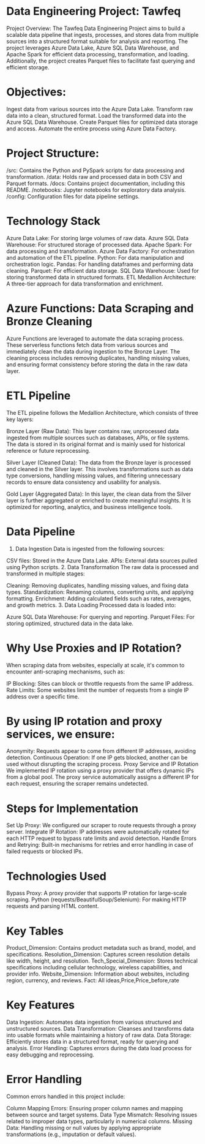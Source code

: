 # Data Engineering Project: Tawfeq
Project Overview:
The Tawfeq Data Engineering Project aims to build a scalable data pipeline that ingests, processes, and stores data from multiple sources into a structured format suitable for analysis and reporting. The project leverages Azure Data Lake, Azure SQL Data Warehouse, and Apache Spark for efficient data processing, transformation, and loading. Additionally, the project creates Parquet files to facilitate fast querying and efficient storage.

# Objectives:
Ingest data from various sources into the Azure Data Lake.
Transform raw data into a clean, structured format.
Load the transformed data into the Azure SQL Data Warehouse.
Create Parquet files for optimized data storage and access.
Automate the entire process using Azure Data Factory.

# Project Structure:
/src: Contains the Python and PySpark scripts for data processing and transformation.
/data: Holds raw and processed data in both CSV and Parquet formats.
/docs: Contains project documentation, including this README.
/notebooks: Jupyter notebooks for exploratory data analysis.
/config: Configuration files for data pipeline settings.


# Technology Stack
Azure Data Lake: For storing large volumes of raw data.
Azure SQL Data Warehouse: For structured storage of processed data.
Apache Spark: For data processing and transformation.
Azure Data Factory: For orchestration and automation of the ETL pipeline.
Python: For data manipulation and orchestration logic.
Pandas: For handling dataframes and performing data cleaning.
Parquet: For efficient data storage.
SQL Data Warehouse: Used for storing transformed data in structured formats.
ETL Medallion Architecture: A three-tier approach for data transformation and enrichment.

# Azure Functions: Data Scraping and Bronze Cleaning
Azure Functions are leveraged to automate the data scraping process. These serverless functions fetch data from various sources and immediately clean the data during ingestion to the Bronze Layer. The cleaning process includes removing duplicates, handling missing values, and ensuring format consistency before storing the data in the raw data layer.

# ETL Pipeline
The ETL pipeline follows the Medallion Architecture, which consists of three key layers:

Bronze Layer (Raw Data): This layer contains raw, unprocessed data ingested from multiple sources such as databases, APIs, or file systems. The data is stored in its original format and is mainly used for historical reference or future reprocessing.

Silver Layer (Cleaned Data): The data from the Bronze layer is processed and cleaned in the Silver layer. This involves transformations such as data type conversions, handling missing values, and filtering unnecessary records to ensure data consistency and usability for analysis.

Gold Layer (Aggregated Data): In this layer, the clean data from the Silver layer is further aggregated or enriched to create meaningful insights. It is optimized for reporting, analytics, and business intelligence tools.

# Data Pipeline
1. Data Ingestion
Data is ingested from the following sources:

CSV files: Stored in the Azure Data Lake.
APIs: External data sources pulled using Python scripts.
2. Data Transformation
The raw data is processed and transformed in multiple stages:

Cleaning: Removing duplicates, handling missing values, and fixing data types.
Standardization: Renaming columns, converting units, and applying formatting.
Enrichment: Adding calculated fields such as rates, averages, and growth metrics.
3. Data Loading
 Processed data is loaded into:

Azure SQL Data Warehouse: For querying and reporting.
Parquet Files: For storing optimized, structured data in the data lake.


# Why Use Proxies and IP Rotation?
When scraping data from websites, especially at scale, it's common to encounter anti-scraping mechanisms, such as:

IP Blocking: Sites can block or throttle requests from the same IP address.
Rate Limits: Some websites limit the number of requests from a single IP address over a specific time.

# By using IP rotation and proxy services, we ensure:

Anonymity: Requests appear to come from different IP addresses, avoiding detection.
Continuous Operation: If one IP gets blocked, another can be used without disrupting the scraping process.
Proxy Service and IP Rotation
We implemented IP rotation using a proxy provider that offers dynamic IPs from a global pool. The proxy service automatically assigns a different IP for each request, ensuring the scraper remains undetected.

# Steps for Implementation
Set Up Proxy: We configured our scraper to route requests through a proxy server.
Integrate IP Rotation: IP addresses were automatically rotated for each HTTP request to bypass rate limits and avoid detection.
Handle Errors and Retrying: Built-in mechanisms for retries and error handling in case of failed requests or blocked IPs.
# Technologies Used
Bypass Proxy: A proxy provider that supports IP rotation for large-scale scraping.
Python (requests/BeautifulSoup/Selenium): For making HTTP requests and parsing HTML content.




# Key Tables
Product_Dimension: Contains product metadata such as brand, model, and specifications.
Resolution_Dimension: Captures screen resolution details like width, height, and resolution.
Tech_Special_Dimension: Stores technical specifications including cellular technology, wireless capabilities, and provider info.
Website_Dimension: Information about websites, including region, currency, and reviews.
Fact: All ideas,Price,Price_before,rate

# Key Features
Data Ingestion: Automates data ingestion from various structured and unstructured sources.
Data Transformation: Cleanses and transforms data into usable formats while maintaining a history of raw data.
Data Storage: Efficiently stores data in a structured format, ready for querying and analysis.
Error Handling: Captures errors during the data load process for easy debugging and reprocessing.


# Error Handling
Common errors handled in this project include:

Column Mapping Errors: Ensuring proper column names and mapping between source and target systems.
Data Type Mismatch: Resolving issues related to improper data types, particularly in numerical columns.
Missing Data: Handling missing or null values by applying appropriate transformations (e.g., imputation or default values).
